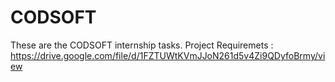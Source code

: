 # CODSOFT

These are the CODSOFT internship tasks.
Project Requiremets : https://drive.google.com/file/d/1FZTUWtKVmJJoN261d5v4Zi9QDyfoBrmy/view
